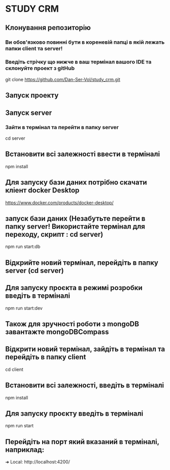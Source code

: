 # STUDY CRM

## Клонування репозиторію
### Ви обов'язково повинні бути в кореневій папці в якій лежать папки client та server!
### Введіть стрічку що нижче в ваш термінал вашого IDE та склонуйте проект з gitHub
git clone https://github.com/Dan-Ser-Vol/study_crm.git

## Запуск проекту
## Запуск server
### Зайти в термінал та перейти в папку server
cd server

## Встановити всі залежності ввести в терміналі
npm install

## Для запуску бази даних потрібно скачати кліент docker Desktop
https://www.docker.com/products/docker-desktop/

## запуск бази даних (Незабутьте перейти в папку server! Використайте  термінал для переходу, скрипт : cd server)
npm run start:db

## Відкрийте новий термінал, перейдіть в папку server (cd server)
## Для запуску проєкта в режимі розробки введіть в терміналі
npm run start:dev
## Також для зручності роботи з mongoDB завантажте mongoDBCompass




## Відкрити новий термінал, зайдіть в термінал та перейдіть в папку client 
cd client

## Встановити всі залежності, введіть в терміналі 
npm install

## Для запуску проєкту введіть в терміналі
npm run start

## Перейдіть на порт який  вказаний в терміналі, наприклад:
➜  Local:   http://localhost:4200/






